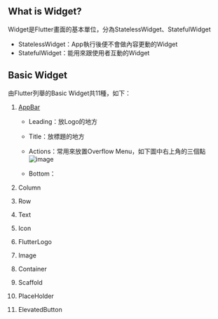 ## What is Widget?
Widget是Flutter畫面的基本單位，分為StatelessWidget、StatefulWidget<br>
* StatelessWidget：App執行後便不會做內容更動的Widget<br>
* StatefulWidget：能用來跟使用者互動的Widget

## Basic Widget
由Flutter列舉的Basic Widget共11種，如下：
1. [AppBar](https://api.flutter.dev/flutter/material/AppBar-class.html)
   * Leading：放Logo的地方
   * Title：放標題的地方
   * Actions：常用來放置Overflow Menu，如下圖中右上角的三個點
   ![image](https://user-images.githubusercontent.com/86581722/215539738-eb3c8e58-ad87-4b5a-aaea-875825f53714.png)

   * Bottom：
  
2. Column
3. Row
4. Text
5. Icon
6. FlutterLogo
7. Image
8. Container
9. Scaffold
10. PlaceHolder
11. ElevatedButton
